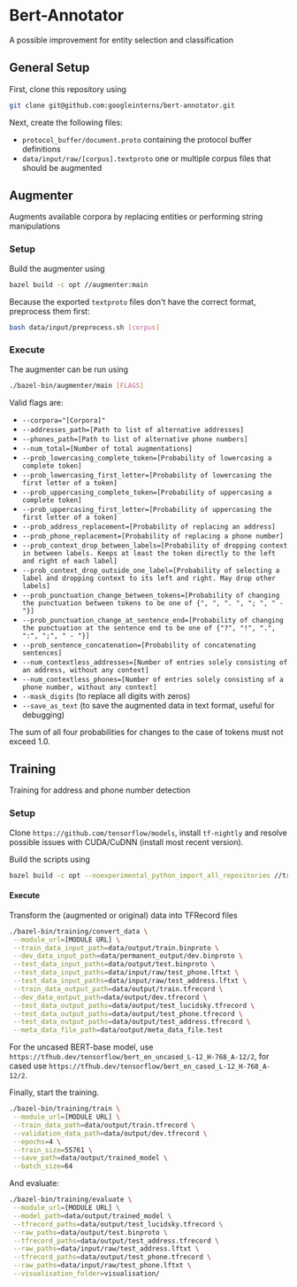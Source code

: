 # Bert-Annotator

A possible improvement for entity selection and classification

## General Setup

First, clone this repository using 

```sh
git clone git@github.com:googleinterns/bert-annotator.git
```

Next, create the following files:
 - `protocol_buffer/document.proto` containing the protocol buffer definitions
 - `data/input/raw/[corpus].textproto` one or multiple corpus files that should
   be augmented

## Augmenter

Augments available corpora by replacing entities or performing string
manipulations

### Setup

Build the augmenter using

```sh
bazel build -c opt //augmenter:main
```

Because the exported `textproto` files don't have the correct format,
preprocess them first:

```sh
bash data/input/preprocess.sh [corpus]
```

### Execute

The augmenter can be run using

```sh
./bazel-bin/augmenter/main [FLAGS]
```

Valid flags are:
 - `--corpora="[Corpora]"`
 - `--addresses_path=[Path to list of alternative addresses]`
 - `--phones_path=[Path to list of alternative phone numbers]`
 - `--num_total=[Number of total augmentations]`
 - `--prob_lowercasing_complete_token=[Probability of lowercasing a complete token]`
 - `--prob_lowercasing_first_letter=[Probability of lowercasing the first letter of a token]`
 - `--prob_uppercasing_complete_token=[Probability of uppercasing a complete token]`
 - `--prob_uppercasing_first_letter=[Probability of uppercasing the first letter of a token]`
 - `--prob_address_replacement=[Probability of replacing an address]`
 - `--prob_phone_replacement=[Probability of replacing a phone number]`
 - `--prob_context_drop_between_labels=[Probability of dropping context in between labels. Keeps at least the token directly to the left and right of each label]`
 - `--prob_context_drop_outside_one_label=[Probability of selecting a label and dropping context to its left and right. May drop other labels]`
 - `--prob_punctuation_change_between_tokens=[Probability of changing the punctuation between tokens to be one of {", ", ". ", "; ", " - "}]`
 - `--prob_punctuation_change_at_sentence_end=[Probability of changing the punctuation at the sentence end to be one of {"?", "!", ".", ":", ";", " - "}]`
 - `--prob_sentence_concatenation=[Probability of concatenating sentences]`
 - `--num_contextless_addresses=[Number of entries solely consisting of an address, without any context]`
 - `--num_contextless_phones=[Number of entries solely consisting of a phone number, without any context]`
 - `--mask_digits` (to replace all digits with zeros)
 - `--save_as_text` (to save the augmented data in text format, useful for debugging)

The sum of all four probabilities for changes to the case of tokens must not exceed 1.0.


## Training

Training for address and phone number detection

### Setup

Clone `https://github.com/tensorflow/models`, install `tf-nightly` and resolve possible issues with CUDA/CuDNN (install most recent version).

Build the scripts using

```sh
bazel build -c opt --noexperimental_python_import_all_repositories //training:...
```

#### Execute

Transform the (augmented or original) data into TFRecord files

```sh
./bazel-bin/training/convert_data \
 --module_url=[MODULE URL] \
 --train_data_input_path=data/output/train.binproto \
 --dev_data_input_path=data/permanent_output/dev.binproto \
 --test_data_input_paths=data/output/test.binproto \
 --test_data_input_paths=data/input/raw/test_phone.lftxt \
 --test_data_input_paths=data/input/raw/test_address.lftxt \
 --train_data_output_path=data/output/train.tfrecord \
 --dev_data_output_path=data/output/dev.tfrecord \
 --test_data_output_paths=data/output/test_lucidsky.tfrecord \
 --test_data_output_paths=data/output/test_phone.tfrecord \
 --test_data_output_paths=data/output/test_address.tfrecord \
 --meta_data_file_path=data/output/meta_data_file.test
```

For the uncased BERT-base model, use `https://tfhub.dev/tensorflow/bert_en_uncased_L-12_H-768_A-12/2`, for cased use `https://tfhub.dev/tensorflow/bert_en_cased_L-12_H-768_A-12/2`.


Finally, start the training.

```sh
./bazel-bin/training/train \
 --module_url=[MODULE URL] \
 --train_data_path=data/output/train.tfrecord \
 --validation_data_path=data/output/dev.tfrecord \
 --epochs=4 \
 --train_size=55761 \
 --save_path=data/output/trained_model \
 --batch_size=64
```

And evaluate:

```sh
./bazel-bin/training/evaluate \
 --module_url=[MODULE URL] \
 --model_path=data/output/trained_model \
 --tfrecord_paths=data/output/test_lucidsky.tfrecord \
 --raw_paths=data/output/test.binproto \
 --tfrecord_paths=data/output/test_address.tfrecord \
 --raw_paths=data/input/raw/test_address.lftxt \
 --tfrecord_paths=data/output/test_phone.tfrecord \
 --raw_paths=data/input/raw/test_phone.lftxt \
 --visualisation_folder=visualisation/
```
